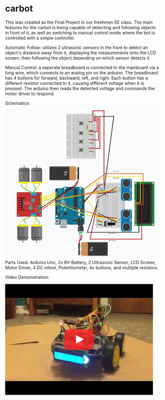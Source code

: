 # carbot

This was created as the Final Project in our freshmen EE class. The main features for the carbot is being capable of detecting and following objects in front of it, as well as switching to manual control mode where the bot is controlled with a simple controller.

Automatic Follow:
utilizes 2 ultrasonic sensors in the front to detect an object's distance away from it, displaying the measurements onto the LCD screen, then following the object depending on which sensor detects it.

Manual Control:
a seperate breadboard is connected to the mainboard via a long wire, which connects to an analog pin on the arduino. The breadboard has 4 buttons for forward, backward, left, and right. Each button has a different resistor connected to it, causing different voltage when it is pressed. The arduino then reads the detected voltage and commands the motor driver to respond. 

Schematics:
![CarBot](https://github.com/fengmaster4689/carbot/blob/master/carbot.PNG)
Parts Used: Arduino Uno, 2x 9V-Battery, 2 Ultrasonic Sensor, LCD Screen, Motor Driver, 4 DC mtoor, Potentiometer, 4x buttons, and multiple resistors.

Video Demonstration:

[![CarBot](https://github.com/MichaelJWelsh/carbot/blob/master/youtube.png)](https://www.youtube.com/watch?v=_SSJAW3uo78 "CarBot")

